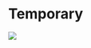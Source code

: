 # Temporary 
         
  
                        
                                      
                         
            
    
            
   
   
![](http://supertracker.delian.io/show_image?username=Protracker&pixel=transparent_pixel)


